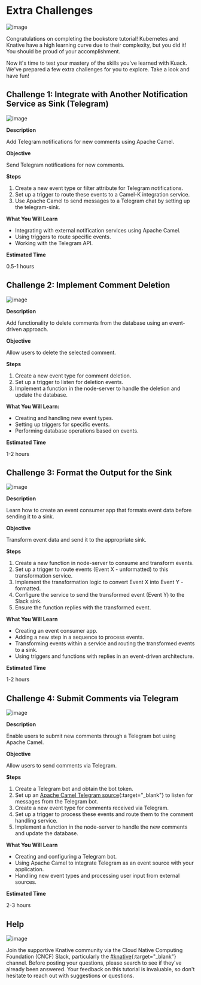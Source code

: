 # **Extra Challenges**

![image](images/image5.png)

Congratulations on completing the bookstore tutorial! Kubernetes and Knative have a high learning curve due to their complexity, but you did it! You should be proud of your accomplishment.

Now it's time to test your mastery of the skills you've learned with Kuack. We've prepared a few extra challenges for you to explore. Take a look and have fun!

## **Challenge 1: Integrate with Another Notification Service as Sink (Telegram)**

![image](images/image6.png)

**Description**

Add Telegram notifications for new comments using Apache Camel.

**Objective**

Send Telegram notifications for new comments.

**Steps**

1. Create a new event type or filter attribute for Telegram notifications.
2. Set up a trigger to route these events to a Camel-K integration service.
3. Use Apache Camel to send messages to a Telegram chat by setting up the telegram-sink.

**What You Will Learn**

- Integrating with external notification services using Apache Camel.
- Using triggers to route specific events.
- Working with the Telegram API.

**Estimated Time**

0.5-1 hours

## **Challenge 2: Implement Comment Deletion**

![image](images/image1.png)

**Description**

Add functionality to delete comments from the database using an event-driven approach.

**Objective**

Allow users to delete the selected comment.

**Steps**

1. Create a new event type for comment deletion.
2. Set up a trigger to listen for deletion events.
3. Implement a function in the node-server to handle the deletion and update the database.

**What You Will Learn:**

- Creating and handling new event types.
- Setting up triggers for specific events.
- Performing database operations based on events.

**Estimated Time**

1-2 hours

## **Challenge 3: Format the Output for the Sink**

![image](images/image4.png)

**Description**

Learn how to create an event consumer app that formats event data before sending it to a sink.

**Objective**

Transform event data and send it to the appropriate sink.

**Steps**

1. Create a new function in node-server to consume and transform events.
2. Set up a trigger to route events (Event X - unformatted) to this transformation service.
3. Implement the transformation logic to convert Event X into Event Y - formatted.
4. Configure the service to send the transformed event (Event Y) to the Slack sink.
5. Ensure the function replies with the transformed event.

**What You Will Learn**

- Creating an event consumer app.
- Adding a new step in a sequence to process events.
- Transforming events within a service and routing the transformed events to a sink.
- Using triggers and functions with replies in an event-driven architecture.

**Estimated Time**

1-2 hours

## **Challenge 4: Submit Comments via Telegram**

![image](images/image3.png)

**Description**

Enable users to submit new comments through a Telegram bot using Apache Camel.

**Objective**

Allow users to send comments via Telegram.

**Steps**

1. Create a Telegram bot and obtain the bot token.
2. Set up an [Apache Camel Telegram source](https://camel.apache.org/camel-kamelets/4.4.x/telegram-source.html){:target="_blank"} to listen for messages from the Telegram bot.
3. Create a new event type for comments received via Telegram.
4. Set up a trigger to process these events and route them to the comment handling service.
5. Implement a function in the node-server to handle the new comments and update the database.

**What You Will Learn**

- Creating and configuring a Telegram bot.
- Using Apache Camel to integrate Telegram as an event source with your application.
- Handling new event types and processing user input from external sources.

**Estimated Time**

2-3 hours

## **Help**

![image](images/image2.png)

Join the supportive Knative community via the Cloud Native Computing Foundation (CNCF) Slack, particularly the [#knative](https://cloud-native.slack.com/archives/C04LGHDR9K7){:target="_blank"} channel. Before posting your questions, please search to see if they've already been answered. Your feedback on this tutorial is invaluable, so don't hesitate to reach out with suggestions or questions.